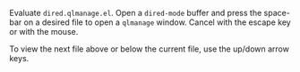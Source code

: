 Evaluate `dired.qlmanage.el`.  Open a `dired-mode` buffer and press the space-bar on a desired file to open a `qlmanage` window.  Cancel with the escape key or with the mouse.

To view the next file above or below the current file, use the up/down arrow keys.